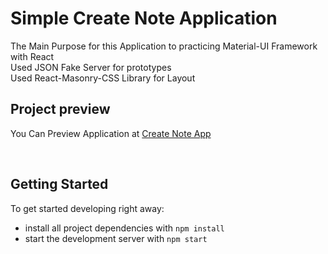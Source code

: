 # Simple Create Note Application

The Main Purpose for this Application to practicing Material-UI Framework with React
<br />
Used JSON Fake Server for prototypes
<br />
Used React-Masonry-CSS Library for Layout

## Project preview

You Can Preview Application at [Create Note App](https://createnote.alieslam.tech/)

<br/>

## Getting Started

To get started developing right away:

- install all project dependencies with `npm install`
- start the development server with `npm start`
